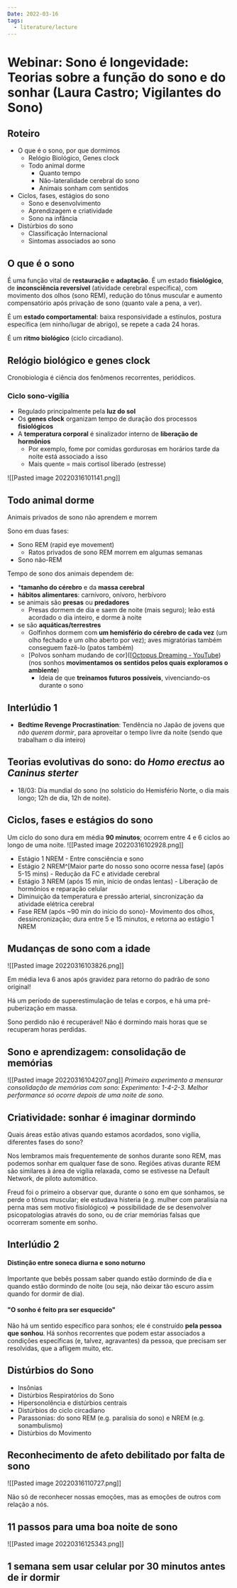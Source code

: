 ```yaml
---
Date: 2022-03-16
tags:
  - literature/lecture
---
```

# Webinar: Sono é longevidade: Teorias sobre a função do sono e do sonhar (Laura Castro; Vigilantes do Sono)
## Roteiro
* O que é o sono, por que dormimos
	* Relógio Biológico, Genes clock
	* Todo animal dorme
		* Quanto tempo
		* Não-lateralidade cerebral do sono
		* Animais sonham com sentidos
* Ciclos, fases, estágios do sono
	* Sono e desenvolvimento
	* Aprendizagem e criatividade
	* Sono na infância
* Distúrbios do sono
	* Classificação Internacional
	* Sintomas associados ao sono

## O que é o sono
É uma função vital de **restauração** e **adaptação**. É um estado **fisiológico**, de **inconsciência reversível** (atividade cerebral específica), com movimento dos olhos (sono REM), redução do tônus muscular e aumento compensatório após privação de sono (quanto vale a pena, a ver).

É um **estado comportamental**: baixa responsividade a estínulos, postura específica (em ninho/lugar de abrigo), se repete a cada 24 horas.

É um **ritmo biológico** (ciclo circadiano).

## Relógio biológico e genes clock
Cronobiologia é ciência dos fenômenos recorrentes, periódicos.

### Ciclo sono-vigília
* Regulado principalmente pela **luz do sol**
* Os **genes clock** organizam tempo de duração dos processos **fisiológicos**
* A **temperatura corporal** é sinalizador interno de **liberação de hormônios**
	* Por exemplo, fome por comidas gordurosas em horários tarde da noite está associado a isso
	* Mais quente = mais cortisol liberado (estresse)

![[Pasted image 20220316101141.png]]

## Todo animal dorme
Animais privados de sono não aprendem e morrem

Sono em duas fases:
* Sono REM (rapid eye movement)
	* Ratos privados de sono REM morrem em algumas semanas
* Sono não-REM

Tempo de sono dos animais dependem de:
* ***tamanho do cérebro** e da **massa cerebral**
* **hábitos alimentares**: carnívoro, onívoro, herbívoro
* se animais são **presas** ou **predadores**
	* Presas dormem de dia e saem de noite (mais seguro); leão está acordado o dia inteiro, e dorme à noite
* se são **aquáticas/terrestres**
	* Golfinhos dormem com **um hemisfério do cérebro de cada vez** (um olho fechado e um olho aberto por vez); aves migratórias também conseguem fazê-lo (patos também)
	* [Polvos sonham mudando de cor]([[Octopus Dreaming - YouTube](https://www.youtube.com/watch?v=0vKCLJZbytU)) (nos sonhos **movimentamos os sentidos pelos quais exploramos o ambiente**)
		* Ideia de que **treinamos futuros possíveis**, vivenciando-os durante o sono 

## Interlúdio 1
* **Bedtime Revenge Procrastination**: Tendência no Japão de jovens que *não querem dormir*, para aproveitar o tempo livre da noite (sendo que trabalham o dia inteiro)

## Teorias evolutivas do sono: do *Homo erectus* ao *Caninus sterter*
* 18/03: Dia mundial do sono (no solstício do Hemisfério Norte, o dia mais longo; 12h de dia, 12h de noite). 

## Ciclos, fases e estágios do sono
Um ciclo do sono dura em média **90 minutos**; ocorrem entre 4 e 6 ciclos ao longo de uma noite.
![[Pasted image 20220316102928.png]]

* Estágio 1 NREM - Entre consciência e sono
* Estágio 2 NREM^[Maior parte do nosso sono ocorre nessa fase] (após 5-15 mins) - Redução da FC e atividade cerebral
* Estágio 3 NREM (após 15 min, início de ondas lentas) - Liberação de hormônios e reparação celular
* Diminuição da temperatura e pressão arterial, sincronização da atividade elétrica cerebral
* Fase REM (após ~90 min do início do sono)- Movimento dos olhos, dessincronização; dura entre 5 e 15 minutos, e retorna ao estágio 1 NREM

## Mudanças de sono com a idade
![[Pasted image 20220316103826.png]]

Em média leva 6 anos após gravidez para retorno do padrão de sono original!

Há um período de superestimulação de telas e corpos, e há uma pré-puberização em massa.

Sono perdido não é recuperável! Não é dormindo mais horas que se recuperam horas perdidas.

## Sono e aprendizagem: consolidação de memórias
![[Pasted image 20220316104207.png]]
*Primeiro experimento a mensurar consolidação de memórias com sono: Experimento: 1-4-2-3. Melhor performance só ocorre depois de uma noite de sono.*

## Criatividade: sonhar é imaginar dormindo
Quais áreas estão ativas quando estamos acordados, sono vigília, diferentes fases do sono?

Nos lembramos mais frequentemente de sonhos durante sono REM, mas podemos sonhar em qualquer fase de sono. Regiões ativas durante REM são similares à área de vigília relaxada, como se estivesse na Default Network, de piloto automático.

Freud foi o primeiro a observar que, durante o sono em que sonhamos, se perde o tônus muscular; ele estudava histeria (e.g. mulher com paralisia na perna mas sem motivo fisiológico) => possibilidade de se desenvolver psicopatologias através do sono, ou de criar memórias falsas que ocorreram somente em sonho. 

## Interlúdio 2
#### Distinção entre soneca diurna e sono noturno
Importante que bebês possam saber quando estão dormindo de dia e quando estão dormindo de noite (ou seja, não deixar tão escuro assim quando for dormir de dia). 

#### "O sonho é feito pra ser esquecido"
Não há um sentido específico para sonhos; ele é construído **pela pessoa que sonhou**. Há sonhos recorrentes que podem estar associados a condições específicas (e, talvez, agravantes) da pessoa, que precisam ser resolvidas, que a afligem muito, etc.

## Distúrbios do Sono
* Insônias
* Distúrbios Respiratórios do Sono
* Hipersonolência e distúrbios centrais
* Distúrbios do ciclo circadiano
* Parassonias: do sono REM (e.g. paralisia do sono) e NREM (e.g. sonambulismo)
* Distúrbios do Movimento

## Reconhecimento de afeto debilitado por falta de sono
![[Pasted image 20220316110727.png]]

Não só de reconhecer nossas emoções, mas as emoções de outros com relação a nós.

## 11 passos para uma boa noite de sono
![[Pasted image 20220316125343.png]]

## 1 semana sem usar celular por 30 minutos antes de ir dormir
